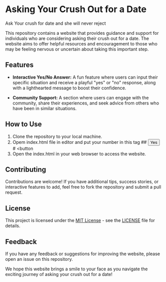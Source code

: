 # Asking Your Crush Out for a Date
Ask Your crush for date and she will never reject


This repository contains a website that provides guidance and support for individuals who are considering asking their crush out for a date. The website aims to offer helpful resources and encouragement to those who may be feeling nervous or uncertain about taking this important step.

## Features

- **Interactive Yes/No Answer:** A fun feature where users can input their specific situation and receive a playful "yes" or "no" response, along with a lighthearted message to boost their confidence.


- **Community Support:** A section where users can engage with the community, share their experiences, and seek advice from others who have been in similar situations.

## How to Use

1. Clone the repository to your local machine.
2. Opem index.html file in editor and put your number in this tag ## <button class="btn" id="yesButton" onclick="nextPage()">
          <a href="tel:+91 'Your number'"></a> Yes</button> #
        <button
3. Open the index.html in your web browser to access the website.

## Contributing

Contributions are welcome! If you have additional tips, success stories, or interactive features to add, feel free to fork the repository and submit a pull request.

## License

This project is licensed under the [MIT License](https://opensource.org/licenses/MIT) - see the [LICENSE](LICENSE) file for details.

## Feedback

If you have any feedback or suggestions for improving the website, please open an issue on this repository.

We hope this website brings a smile to your face as you navigate the exciting journey of asking your crush out for a date!
